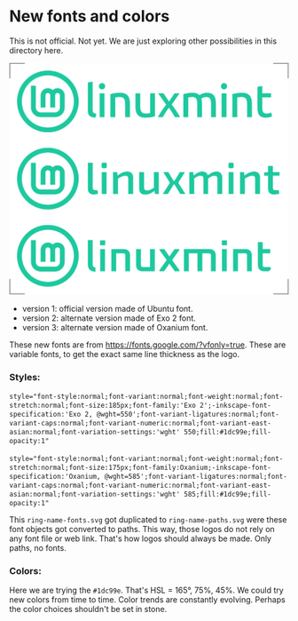 # New fonts and colors

This is not official. Not yet. We are just exploring other possibilities in this directory here.

![](ring-name-paths.png)

* version 1: official version made of Ubuntu font.
* version 2: alternate version made of Exo 2 font.
* version 3: alternate version made of Oxanium font.

These new fonts are from https://fonts.google.com/?vfonly=true. These are variable fonts, to get the exact same line thickness as the logo.

### Styles:

```
style="font-style:normal;font-variant:normal;font-weight:normal;font-stretch:normal;font-size:185px;font-family:'Exo 2';-inkscape-font-specification:'Exo 2, @wght=550';font-variant-ligatures:normal;font-variant-caps:normal;font-variant-numeric:normal;font-variant-east-asian:normal;font-variation-settings:'wght' 550;fill:#1dc99e;fill-opacity:1"

style="font-style:normal;font-variant:normal;font-weight:normal;font-stretch:normal;font-size:175px;font-family:Oxanium;-inkscape-font-specification:'Oxanium, @wght=585';font-variant-ligatures:normal;font-variant-caps:normal;font-variant-numeric:normal;font-variant-east-asian:normal;font-variation-settings:'wght' 585;fill:#1dc99e;fill-opacity:1"
```

This `ring-name-fonts.svg` got duplicated to `ring-name-paths.svg` were these font objects got converted to paths. This way, those logos do not rely on any font file or web link. That's how logos should always be made. Only paths, no fonts.

### Colors:
Here we are trying the `#1dc99e`. That's HSL = 165°, 75%, 45%. We could try new colors from time to time. Color trends are constantly evolving. Perhaps the color choices shouldn't be set in stone.